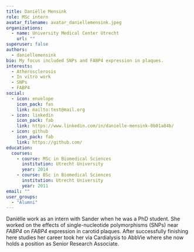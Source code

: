 ```yaml
---
title: Daniëlle Mensink
role: MSc intern
avatar_filename: avatar_daniellemensink.jpeg
organizations:
  - name: University Medical Center Utrecht
    url: ""
superuser: false
authors:
  - daniellemensink
bio: My focus included SNPs and FABP4 expression in plaques.
interests:
  - Atherosclerosis
  - In vitro work
  - SNPs
  - FABP4
social:
  - icon: envelope
    icon_pack: fas
    link: mailto:test@mail.org
  - icon: linkedin
    icon_pack: fab
    link: https://www.linkedin.com/in/danielle-mensink-0b01a84b/
  - icon: github
    icon_pack: fab
    link: https://github.com/
education:
  courses:
    - course: MSc in Biomedical Sciences
      institution: Utrecht University
      year: 2014
    - course: BSc in Biomedical Sciences
      institution: Utrecht University
      year: 2011
email: ""
user_groups:
  - "Alumni"
---
```

Daniëlle work as an intern with Sander when he was a PhD student. She worked on the effects of single-nucleotide polymorphisms (SNPs) near _FABP4_ on _FABP4_ expression in carotid plaques. After successfully finishing here studies her career took her via Cardialysis to AbbVie where she now holds a position as Senior Research Associate. 
